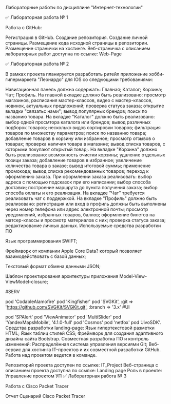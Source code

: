 Лабораторные работы по дисциплине "Интернет-технологии"

✅ Лабораторная работа № 1

Работа с GitHub:

Регистрация в GitHub.
Создание репозитория.
Создание личной страницы.
Размещение кода исходной страницы в репозитории.
Размещение странички на хостинге.
Веб-страничка с описанием лабораторных работ доступна по ссылке: Web-Page

✅ Лабораторная работа № 2

В рамках проекта планируется разработать ритейл приложение хобби-гипермаркета "Леонардо" для IOS со следующими требованиями:

Навигационная панель должна содержать:
Главная;
Каталог;
Корзина;
Чат;
Профиль.
На главной вкладке должно быть реализовано:
просмотр магазинов, расписания мастер-классов, видео с мастер-классов, новинок, актуальных предложений;
проверка статуса заказа;
открытие вкладки "связатьс нами";
вывод популярных брендов;
поиск по названию товара.
На вкладке "Каталог" должно быть реализовано:
выбор одной просмтора каталога или брендов;
вывод различных подборок товаров;
несколько видов сортировки товаров;
фильтрация товаров по множеству параметров;
поиск по названию товара;
добавление товаров в корзину или избранное;
просмотр отзывов о товарах;
проверка наличия товара в магазине;
вывод списка товаров, с которыми покупают открытый товар;.
На вкладке "Корзина" должно быть реализовано:
возможность очистки корзины;
удаление отдельных позици заказа;
добавление товаров в избранное;
увеличение количества товара в заказе;
вывод итоговой суммы;
применение промокода;
вывод списка рекомендованных товаров;
переход к оформлению заказа.
При оформлении заказа реализовать:
выбор адреса с помощью подсказок при его написании;
выбор способа доставки;
построение маршрута до пункта получения заказа;
выбор способа оплаты и его реализация.
На вкладке "Чат" требуется реализовать чат с поддержкой.
На вкладке "Профиль" должно быть реализовано:
регистрация или вход в профиль должны быть выполнены через номер телефона или адрес электронной почты;
просмотр уведомлений, избранных товаров, баллов;
оформление билетов на матсер-классы и просмотр материалов с них;
проверка статуса заказа;
редактирование личных данных.
Используемые средства разработки ПО

Язык программирования SWIFT;

Фреймворк от компании Apple Core Data? который позволяет взаимодействовать с базой данных;

Текстовый формат обмена данными JSON;

Шаблон проектирования архитектуры приложения Model-View-ViewModel-closure;

#SERV

pod 'CodableAlamofire'
pod 'Kingfisher'
pod 'SVGKit', :git => 'https://github.com/SVGKit/SVGKit.git', :branch => '3.x'
#UI

pod 'SPAlert'
pod 'ViewAnimator'
pod 'MultiSlider'
pod 'YandexMapsMobile', '4.1.0-full'
pod 'Cosmos'
pod 'netfox'
pod 'JivoSDK'.
Средства разработки landing-page:
Язык гипертекстовой разметки HTML;
Язык таблиц стилей CSS;
Фреймворк для создания адаптивного дизайна сайта Bootstrap.
Совместная разработка ПО и контроль изменений:
Распределённая система управления версиями Git;
Веб-сервис для хостинга IT-проектов и их совместной разработки GitHub.
Работа над проектом ведется в команде.

Репозиторий проекта доступен по ссылке: IT_Project
Веб-страница с описанием проекта доступна по ссылке: Landing page
Роль в проекте: Управление проектом УП
✅ Лабораторная работа № 3

Работа с Cisco Packet Tracer

Отчет
Сценарий Cisco Packet Tracer


